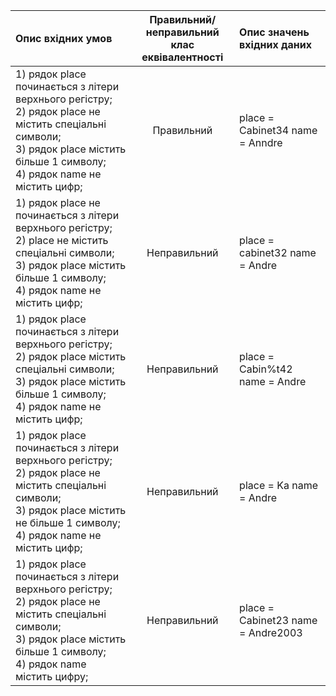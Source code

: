 |Опис вхідних умов|	Правильний/неправильний <br> клас еквівалентності	|Опис значень вхідних даних|
|:-|:-:|:-|
|1) рядок place починається з літери верхнього регістру; <br> 2) рядок place не містить спеціальні символи; <br> 3) рядок place містить більше 1 символу; <br> 4) рядок name не містить цифр;	|Правильний|	place = Сabinet34 name = Anndre|
|1) рядок place не починається з літери верхнього регістру; <br> 2) place не містить спеціальні символи; <br> 3) рядок place містить більше 1 символу; <br> 4) рядок name не містить цифр;	|Неправильний|	place = cabinet32 name = Andre |
|1) рядок place починається з літери верхнього регістру; <br> 2) рядок place містить спеціальні символи; <br> 3) рядок place містить більше 1 символу; <br> 4) рядок name не містить цифр;	|Неправильний|	place = Cabin%t42 name = Andre| 
|1) рядок place починається з літери верхнього регістру; <br> 2) рядок place не містить спеціальні символи; <br> 3) рядок place містить не більше 1 символу; <br> 4) рядок name не містить цифр;	|Неправильний	|place = Ka name = Andre |
|1) рядок place починається з літери верхнього регістру; <br> 2) рядок place не містить спеціальні символи; <br> 3) рядок place містить більше 1 символу; <br> 4) рядок name містить цифру;|	Неправильний|	place = Cabinet23 name = Andre2003| 
